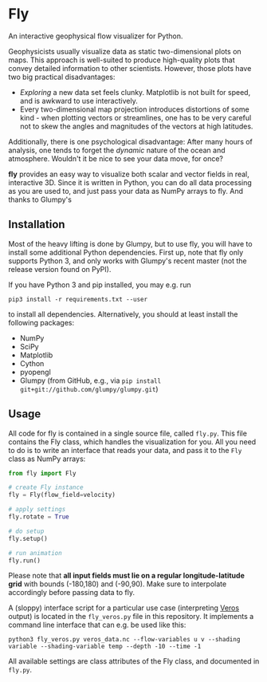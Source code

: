 # Fly
An interactive geophysical flow visualizer for Python.

Geophysicists usually visualize data as static two-dimensional plots on maps.
This approach is well-suited to produce high-quality plots that convey detailed
information to other scientists. However, those plots have two big practical
disadvantages:

- *Exploring* a new data set feels clunky. Matplotlib is not built for speed,
  and is awkward to use interactively.
- Every two-dimensional map projection introduces distortions of some kind - when
  plotting vectors or streamlines, one has to be very careful not to skew the angles
  and magnitudes of the vectors at high latitudes.

Additionally, there is one psychological disadvantage: After many hours of analysis,
one tends to forget the *dynamic* nature of the ocean and atmosphere. Wouldn't
it be nice to see your data move, for once?

**fly** provides an easy way to visualize both scalar and vector fields in real,
interactive 3D. Since it is written in Python, you can do all data processing as
you are used to, and just pass your data as NumPy arrays to fly. And thanks to Glumpy's

## Installation

Most of the heavy lifting is done by Glumpy, but to use fly, you will have to install
some additional Python dependencies. First up, note that fly only supports Python 3,
and only works with Glumpy's recent master (not the release version found on PyPI).

If you have Python 3 and pip installed, you may e.g. run

```
pip3 install -r requirements.txt --user
```

to install all dependencies. Alternatively, you should at least install the following packages:

- NumPy
- SciPy
- Matplotlib
- Cython
- pyopengl
- Glumpy (from GitHub, e.g., via `pip install git+git://github.com/glumpy/glumpy.git`)

## Usage

All code for fly is contained in a single source file, called ``fly.py``. This file contains the Fly class, which handles the visualization for you. All you need to do is to write an interface that reads your data, and pass it to the ``Fly`` class as NumPy arrays:

```python
from fly import Fly

# create Fly instance
fly = Fly(flow_field=velocity)

# apply settings
fly.rotate = True

# do setup
fly.setup()

# run animation
fly.run()
```

Please note that **all input fields must lie on a regular longitude-latitude grid** with bounds (-180,180) and (-90,90). Make sure to interpolate accordingly before passing data to fly.

A (sloppy) interface script for a particular use case (interpreting [Veros](https://github.com/dionhaefner/veros) output) is located in the ``fly_veros.py`` file in this repository. It implements a command line interface
that can e.g. be used like this:

```
python3 fly_veros.py veros_data.nc --flow-variables u v --shading variable --shading-variable temp --depth -10 --time -1
```

All available settings are class attributes of the Fly class, and documented
in ``fly.py``.

